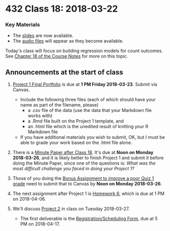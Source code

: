 # 432 Class 18: 2018-03-22

### Key Materials

- The [slides](https://github.com/THOMASELOVE/432-2018/tree/master/slides/class18) are now available.
- The [audio files](https://github.com/THOMASELOVE/432-2018/tree/master/slides/class18) will appear as they become available.

Today's class will focus on building regression models for count outcomes. See [Chapter 18 of the Course Notes](https://thomaselove.github.io/432-notes/modeling-a-count-outcome-in-ohio-smart.html#where-to-read-this-chapter-1) for more on this topic.

## Announcements at the start of class

1. [Project 1 Final Portfolio](https://github.com/THOMASELOVE/432-2018/tree/master/projects/project1#the-portfolio) is due at **1 PM Friday 2018-03-23**. Submit via Canvas. 
    - Include the following three files (each of which should have your name as part of the filename, please)
        - a .csv file of the data (use the data that your Markdown file works with) 
        - a .Rmd file built on the Project 1 template, and
        - an .html file which is the unedited result of knitting your R Markdown file
    - If you have additional materials you wish to submit, OK, but I must be able to grade your work based on the .html file alone.

2. There is a [Minute Paper after Class 18](https://goo.gl/forms/qagV2F1gEguCgJr53). It's due at **Noon on Monday 2018-03-26**, and it is likely better to finish Project 1 and submit it before doing the Minute Paper, since one of the questions is: *What was the most difficult challenge you faced in doing your Project 1?*

3. Those of you doing the [Bonus Assignment to improve a poor Quiz 1 grade](https://github.com/THOMASELOVE/432-2018/tree/master/quizzes/quiz1/bonus) need to submit that to Canvas by **Noon on Monday 2018-03-26**.

4. The next assignment after Project 1 is [Homework 6](https://github.com/THOMASELOVE/432-2018/tree/master/assignments), which is due at 1 PM on 2018-04-06.

5. We'll discuss [Project 2](https://github.com/THOMASELOVE/432-2018/tree/master/projects/project2) in class on Tuesday 2018-03-27. 
    - The first deliverable is the [Registration/Scheduling Form](https://goo.gl/forms/Zfgnq5pyAAzAlmUm1), due at 5 PM on 2018-04-17.
    
